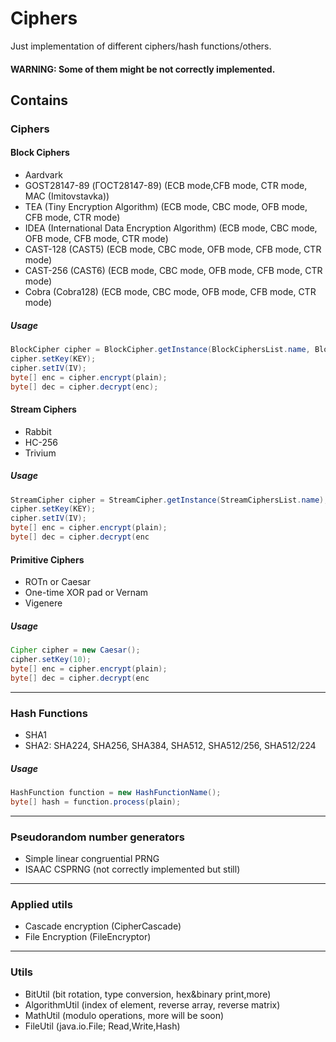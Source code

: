 # Ciphers

Just implementation of different ciphers/hash functions/others.
#### WARNING: Some of them might be not correctly implemented.

## Contains 
### Ciphers
#### Block Ciphers
* Aardvark
* GOST28147-89 (ГОСТ28147-89) (ECB mode,CFB mode, CTR mode, MAC (Imitovstavka)) 
* TEA (Tiny Encryption Algorithm) (ECB mode, CBC mode, OFB mode, CFB mode, CTR mode)
* IDEA (International Data Encryption Algorithm) (ECB mode, CBC mode, OFB mode, CFB mode, CTR mode)
* CAST-128 (CAST5) (ECB mode, CBC mode, OFB mode, CFB mode, CTR mode)
* CAST-256 (CAST6) (ECB mode, CBC mode, OFB mode, CFB mode, CTR mode)
* Cobra (Cobra128) (ECB mode, CBC mode, OFB mode, CFB mode, CTR mode)

##### Usage 
```java
BlockCipher cipher = BlockCipher.getInstance(BlockCiphersList.name, BlockCipher.mode);
cipher.setKey(KEY);
cipher.setIV(IV);
byte[] enc = cipher.encrypt(plain);
byte[] dec = cipher.decrypt(enc);
```

#### Stream Ciphers
* Rabbit
* HC-256
* Trivium

##### Usage 
```java
StreamCipher cipher = StreamCipher.getInstance(StreamCiphersList.name);
cipher.setKey(KEY);
cipher.setIV(IV);
byte[] enc = cipher.encrypt(plain);
byte[] dec = cipher.decrypt(enc
```

#### Primitive Ciphers
* ROTn or Caesar
* One-time XOR pad or Vernam
* Vigenere

##### Usage
```java
Cipher cipher = new Caesar();
cipher.setKey(10);
byte[] enc = cipher.encrypt(plain);
byte[] dec = cipher.decrypt(enc
```

***
### Hash Functions
* SHA1
* SHA2: SHA224, SHA256, SHA384, SHA512, SHA512/256, SHA512/224

##### Usage
```java
HashFunction function = new HashFunctionName();
byte[] hash = function.process(plain);
```

***
### Pseudorandom number generators
* Simple linear congruential PRNG
* ISAAC CSPRNG (not correctly implemented but still)
***

### Applied utils
* Cascade encryption (CipherCascade)
* File Encryption (FileEncryptor)
***

### Utils
* BitUtil (bit rotation, type conversion, hex&binary print,more)
* AlgorithmUtil (index of element, reverse array, reverse matrix)
* MathUtil (modulo operations, more will be soon)
* FileUtil (java.io.File; Read,Write,Hash)




